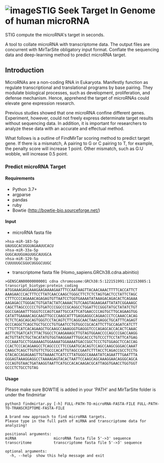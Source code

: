 # ![image](https://user-images.githubusercontent.com/46125604/138191652-efb48ab3-549a-43ae-93a8-1998791f5406.png)STIG Seek Target In Genome of human microRNA

STIG compute the microRNA's target in seconds.

A tool to collate microRNA with transcriptome data. The output files are concurrent with MirTarSite obligatory input format. Conflate the sequencing data and deep-learning method to predict microRNA target.

## Introduction
MicroRNAs are a non-coding RNA in Eukaryota. Manifestly function as regulate transcriptional and translational programs by base pairing. They modulate biological processes, such as development, proliferation, and defense mechanism. Hence, apprehend the target of microRNAs could elevate gene expression research. 

Previous studies showed that one microRNA confine different genes. Experiment, however, could not freely express determinate target results without sequencing data. In addition, it is important for researchers to analyze these data with an accurate and effectual method.

What follows is a outline of FindMirTar scoring method to predict target gene. If there is a mismatch, A pairing to G or C pairing to T, for example, the penalty score will increase 1 point. Other mismatch, such as G:U wobble, will increase 0.5 point.

### Predict microRNA Target
#### Requirements
* Python 3.7+
* argparse
* pandas
* ruby
* Bowtie (http://bowtie-bio.sourceforge.net/)

#### Input 
* microRNA fasta file
```
>hsa-miR-183-5p
UAUGGCACUGGUAGAAUUCACU
>hsa-miR-33a-5p
GUGCAUUGUAGUUGCAUUGCA
>hsa-miR-129-5p
CUUUUUGCGGUCUGGGCUUGC
```
* transcriptome fasta file (Homo_sapiens.GRCh38.cdna.abinitio)
```
>GENSCAN00000000001 cdna chromosome:GRCh38:5:122151991:122153085:1 transcript_biotype:protein_coding
ATGGAAAGAGGAAAGAAGAAAAGAATTTCCAATAAGTTACAACAAACTTTTCACCATTCT
AAAGAACCCACTTTCCTTATCAACCAAGCTGGGCTTCTCTCTAGTGACTCCTATTCTAGC
CTTTCCCCAGAAACAGAGAGTGTTAATCCTGGTGAAAATATAAAGACAGACACTCAGAAA
AAGAGACCTGGGACTGTGATACTATCAAAACTGTCAAGTAGAAGAATTATATCGGAAAGC
CAGCTTAGCCCCCCTGTGATCCCGGCCCGCAGGCCTGGATTCCGGGTATGCTATATCTGT
GGCCGAGAATTTGGGTCCCAGTCAATTGCCATTCATGAACCCCAGTGCTTGCAGAAGTGG
CATATTGAAAACAGCAAGTTGCCCAAGCATTTGAGGAGGCCAGAACCCTCCAAACCACAG
TCTCTCAGCAGCAGTGGGTCCTACAGTCTTCAGGCAACTAACGAGGCTGCATTTCAGAGT
GCCCAGGCTCAGCTGCTGCCCTGTGAATCCTGTGGCCGCACATTCTTGCCAGATCATCTT
CTTGTTCATCACAGAAGCTGCAAGCCAAAGGGTGAGGGTCCCAGAGCACCACACTCAAAC
AGTTCTGATCATCTTACTGGCCTCAAGAAAGCTTGTAGTGGAACCCCAGCCCGACCAAGG
ACTGTTATCTGCTACATATGTGGTAAGGAATTTGGCACCCTGTCCCTTCCTATTCATGAG
CCCAAATGCCTGGAAAAGTGGAAAATGGAAAATGACCGGCTCCCTGTGGAGCTCCACCAG
CCACTCCCACAGAAGCCTCAGCCCCTTCCGAATGCACAGTCCAGCCAAGCGGGACCAAAT
CAAGCTCAGCTTGTGTTCTGCCCACATTGTAGCCGAATCTTTACCTCAGACCGCCTCCTG
GTACACCAGAGAAGTTGTAAAACTCATCCTTATGGGCCAAAATATCAGAATTTGAATTTA
GGGAGTAAAGGAGGCCTAAAAGAGTACACTAATTCCAAGCAGCAAAGGAACAGGGCAGCA
CCCAGTGTAACTGATAAGGTAATTCATGCCACACAAGACGCATTAGGTGAACCTGGTGGT
GCCCTCTGCCTGTAG
```

#### Usage
Please make sure BOWTIE is added in your 'PATH' and MirTarSite folder is under the findmirtar
```
python3 findmirtar.py [-h] FULL-PATH-TO-microRNA-FASTA-FILE FULL-PATH-TO-TRANSCRIPTOME-FASTA-FILE

A brand new approach to find microRNA targets.
Please type in the full path of miRNA and transcriptome data for analyzing!

positional arguments:
miRNA                 microRNA fasta file 5'->3' sequence
transcritome          transcriptome fasta file 5'->3' sequence

optional arguments:
  -h, --help  show this help message and exit
```
